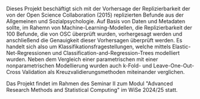 Dieses Projekt beschäftigt sich mit der Vorhersage der Replizierbarkeit der von der Open Science Collaboration (2015) replizierten Befunde aus der Allgemeinen und Sozialpsychologie. Auf Basis von Daten und Metadaten sollte, im Rahemn von Machine-Learning-Modellen, die Replizierbarkeit der 100 Befunde, die von OSC überprüft wurden, vorhergesagt werden und anschließend die Genauigkeit dieser Vorhersagen überprüft werden. Es handelt sich also um Klassifikationsfragestellungen, welche mittels Elastic-Net-Regressionen und Classification-and-Regression-Trees modelliert wurden. Neben dem Vergleich einer parametrischen mit einer nonparametrischen Modellierung wurden auch k-Fold- und Leave-One-Out-Cross Validation als Kreuzvalidierungsmethoden miteinander verglichen. 

Das Projekt findet im Rahmen des Seminar II zum Modul "Advanced Research Methods and Statistical Computing" im WiSe 2024/25 statt.
